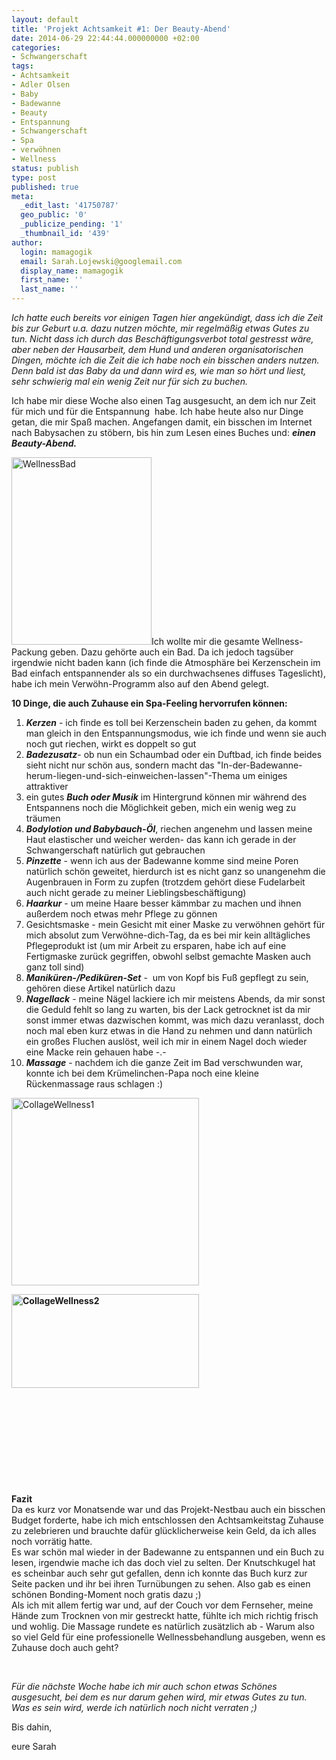 ```yaml
---
layout: default
title: 'Projekt Achtsamkeit #1: Der Beauty-Abend'
date: 2014-06-29 22:44:44.000000000 +02:00
categories:
- Schwangerschaft
tags:
- Achtsamkeit
- Adler Olsen
- Baby
- Badewanne
- Beauty
- Entspannung
- Schwangerschaft
- Spa
- verwöhnen
- Wellness
status: publish
type: post
published: true
meta:
  _edit_last: '41750787'
  geo_public: '0'
  _publicize_pending: '1'
  _thumbnail_id: '439'
author:
  login: mamagogik
  email: Sarah.Lojewski@googlemail.com
  display_name: mamagogik
  first_name: ''
  last_name: ''
---
```

<p><em>Ich hatte euch bereits vor einigen Tagen hier angekündigt, dass ich die Zeit bis zur Geburt u.a. dazu nutzen möchte, mir regelmäßig etwas Gutes zu tun. Nicht dass ich durch das Beschäftigungsverbot total gestresst wäre, aber neben der Hausarbeit, dem Hund und anderen organisatorischen Dingen, möchte ich die Zeit die ich habe noch ein bisschen anders nutzen. Denn bald ist das Baby da und dann wird es, wie man so hört und liest, sehr schwierig mal ein wenig Zeit nur für sich zu buchen.</em></p>
<p>Ich habe mir diese Woche also einen Tag ausgesucht, an dem ich nur Zeit für mich und für die Entspannung  habe. Ich habe heute also nur Dinge getan, die mir Spaß machen. Angefangen damit, ein bisschen im Internet nach Babysachen zu stöbern, bis hin zum Lesen eines Buches und: <em><strong>einen Beauty-Abend.</strong></em><!--more--></p>
<p><a href="images/img_4447-e1404078515696.jpg"><img class="alignleft size-medium wp-image-423" src="http://0.0.0.0:4000/images/img_4447-e1404078515696.jpg" alt="WellnessBad" width="224" height="300" /></a>Ich wollte mir die gesamte Wellness-Packung geben. Dazu gehörte auch ein Bad. Da ich jedoch tagsüber irgendwie nicht baden kann (ich finde die Atmosphäre bei Kerzenschein im Bad einfach entspannender als so ein durchwachsenes diffuses Tageslicht), habe ich mein Verwöhn-Programm also auf den Abend gelegt.</p>
<p><strong>10 Dinge, die auch Zuhause ein Spa-Feeling hervorrufen können:</strong></p>
<ol>
<li><em><strong>Kerzen</strong></em> - ich finde es toll bei Kerzenschein baden zu gehen, da kommt man gleich in den Entspannungsmodus, wie ich finde und wenn sie auch noch gut riechen, wirkt es doppelt so gut</li>
<li><em><strong>Badezusatz</strong></em>- ob nun ein Schaumbad oder ein Duftbad, ich finde beides sieht nicht nur schön aus, sondern macht das "In-der-Badewanne-herum-liegen-und-sich-einweichen-lassen"-Thema um einiges attraktiver</li>
<li>ein gutes <em><strong>Buch oder Musik</strong></em> im Hintergrund können mir während des Entspannens noch die Möglichkeit geben, mich ein wenig weg zu träumen</li>
<li><em><strong>Bodylotion und Babybauch-Öl</strong></em>, riechen angenehm und lassen meine Haut elastischer und weicher werden- das kann ich gerade in der Schwangerschaft natürlich gut gebrauchen</li>
<li><em><strong>Pinzette</strong></em> - wenn ich aus der Badewanne komme sind meine Poren natürlich schön geweitet, hierdurch ist es nicht ganz so unangenehm die Augenbrauen in Form zu zupfen (trotzdem gehört diese Fudelarbeit auch nicht gerade zu meiner Lieblingsbeschäftigung)</li>
<li><em><strong>Haarkur</strong></em> - um meine Haare besser kämmbar zu machen und ihnen außerdem noch etwas mehr Pflege zu gönnen</li>
<li>Gesichtsmaske - mein Gesicht mit einer Maske zu verwöhnen gehört für mich absolut zum Verwöhne-dich-Tag, da es bei mir kein alltägliches Pflegeprodukt ist (um mir Arbeit zu ersparen, habe ich auf eine Fertigmaske zurück gegriffen, obwohl selbst gemachte Masken auch ganz toll sind)</li>
<li><em><strong>Maniküren-/Pediküren-Set</strong> </em>-  um von Kopf bis Fuß gepflegt zu sein, gehören diese Artikel natürlich dazu</li>
<li><em><strong>Nagellack</strong></em> - meine Nägel lackiere ich mir meistens Abends, da mir sonst die Geduld fehlt so lang zu warten, bis der Lack getrocknet ist da mir sonst immer etwas dazwischen kommt, was mich dazu veranlasst, doch noch mal eben kurz etwas in die Hand zu nehmen und dann natürlich ein großes Fluchen auslöst, weil ich mir in einem Nagel doch wieder eine Macke rein gehauen habe -.-</li>
<li><em><strong>Massage</strong></em> - nachdem ich die ganze Zeit im Bad verschwunden war, konnte ich bei dem Krümelinchen-Papa noch eine kleine Rückenmassage raus schlagen :)</li>
</ol>
<p><a href="images/collagewellness1-e1404081525674.png"><img class="alignleft size-medium wp-image-439" src="http://0.0.0.0:4000/images/collagewellness1-e1404081525674.png" alt="CollageWellness1" width="300" height="300" /></a></p>
<p><strong><img class="alignleft size-medium wp-image-438" src="http://0.0.0.0:4000/images/collagewellness2-e1404081734447.png" alt="CollageWellness2" width="300" height="150" /></strong></p>
<p>&nbsp;</p>
<p>&nbsp;</p>
<p>&nbsp;</p>
<p>&nbsp;</p>
<p>&nbsp;</p>
<p><strong>Fazit</strong><br />
Da es kurz vor Monatsende war und das Projekt-Nestbau auch ein bisschen Budget forderte, habe ich mich entschlossen den Achtsamkeitstag Zuhause zu zelebrieren und brauchte dafür glücklicherweise kein Geld, da ich alles noch vorrätig hatte.<br />
Es war schön mal wieder in der Badewanne zu entspannen und ein Buch zu lesen, irgendwie mache ich das doch viel zu selten. Der Knutschkugel hat es scheinbar auch sehr gut gefallen, denn ich konnte das Buch kurz zur Seite packen und ihr bei ihren Turnübungen zu sehen. Also gab es einen schönen Bonding-Moment noch gratis dazu ;)<br />
Als ich mit allem fertig war und, auf der Couch vor dem Fernseher, meine Hände zum Trocknen von mir gestreckt hatte, fühlte ich mich richtig frisch und wohlig. Die Massage rundete es natürlich zusätzlich ab - Warum also so viel Geld für eine professionelle Wellnessbehandlung ausgeben, wenn es Zuhause doch auch geht?</p>
<p>&nbsp;</p>
<p><em>Für die nächste Woche habe ich mir auch schon etwas Schönes ausgesucht, bei dem es nur darum gehen wird, mir etwas Gutes zu tun. Was es sein wird, werde ich natürlich noch nicht verraten ;)</em></p>
<p>Bis dahin,</p>
<p>eure Sarah</p>
